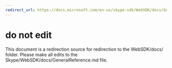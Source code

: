 ```yaml
---
redirect_url: https://docs.microsoft.com/en-us/skype-sdk/WebSDK/docs/GeneralReference
---
```

# do not edit
This document is a redirection source for redirection to the WebSDK/docs/ folder. Please make all edits to the Skype/WebSDK/docs/GeneralReference.md file.

